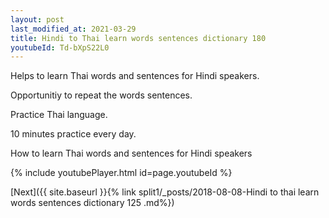 ```yaml
---
layout: post
last_modified_at: 2021-03-29
title: Hindi to Thai learn words sentences dictionary 180 
youtubeId: Td-bXpS22L0
---
```

 
 
Helps to learn Thai words and sentences for Hindi speakers.

Opportunitiy to repeat the words sentences. 

Practice Thai language. 
 
10 minutes practice every day. 
 
How to learn Thai words and sentences for Hindi speakers 
 
{% include youtubePlayer.html id=page.youtubeId %}
 
 
[Next]({{ site.baseurl }}{% link  split1/_posts/2018-08-08-Hindi to thai learn words sentences dictionary 125 .md%})
 

